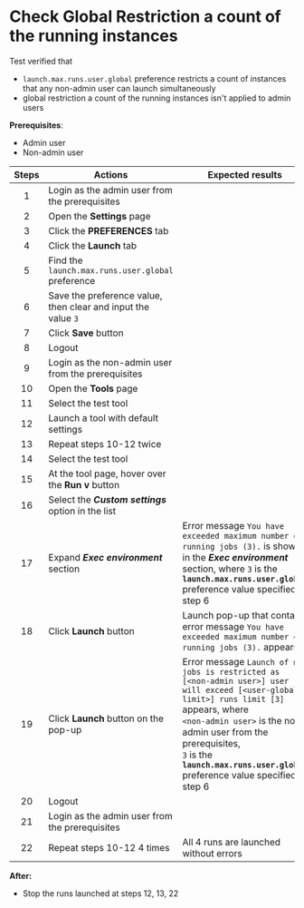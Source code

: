 # Check Global Restriction a count of the running instances

Test verified that 
- `launch.max.runs.user.global` preference restricts a count of instances that any non-admin user can launch simultaneously
- global restriction a count of the running instances isn't applied to admin users 

**Prerequisites**:
- Admin user
- Non-admin user

| Steps | Actions | Expected results |
| :---: | --- | --- |
| 1 | Login as the admin user from the prerequisites | |
| 2 | Open the **Settings** page | |
| 3 | Click the **PREFERENCES** tab | |
| 4 | Click the **Launch** tab | |
| 5 | Find the `launch.max.runs.user.global` preference | |
| 6 | Save the preference value, then clear and input the value `3` | |
| 7 | Click **Save** button | | 
| 8 | Logout | |
| 9 | Login as the non-admin user from the prerequisites | |
| 10 | Open the **Tools** page | |
| 11 | Select the test tool | |
| 12 | Launch a tool with default settings | |
| 13 | Repeat steps 10-12 twice | |
| 14 | Select the test tool | |
| 15 | At the tool page, hover over the **Run v** button | |
| 16 | Select the ***Custom settings*** option in the list | |
| 17 | Expand ***Exec environment*** section | Error message `You have exceeded maximum number of running jobs (3).` is shown in the ***Exec environment*** section, where `3` is the **`launch.max.runs.user.global`** preference value specified at step 6 |
| 18 | Click **Launch** button | Launch pop-up that contains error message `You have exceeded maximum number of running jobs (3).` appears |
| 19 | Click **Launch** button on the pop-up | Error message `Launch of new jobs is restricted as [<non-admin user>] user will exceed [<user-global-limit>] runs limit [3]` appears, where <br> `<non-admin user>` is the non-admin user from the prerequisites, <br> `3` is the **`launch.max.runs.user.global`** preference value specified at step 6 |
| 20 | Logout | |
| 21 | Login as the admin user from the prerequisites | |
| 22 | Repeat steps 10-12 4 times | All 4 runs are launched without errors | 

**After:**
- Stop the runs launched at steps 12, 13, 22
